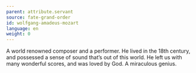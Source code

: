 ```yaml
---
parent: attribute.servant
source: fate-grand-order
id: wolfgang-amadeus-mozart
language: en
weight: 0
---
```


A world renowned composer and a performer.
He lived in the 18th century, and possessed a sense of sound that’s out of this world. He left us with many wonderful scores, and was loved by God. A miraculous genius.

